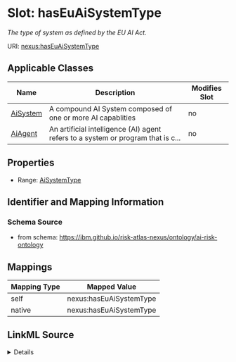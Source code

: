 

# Slot: hasEuAiSystemType


_The type of system as defined by the EU AI Act._





URI: [nexus:hasEuAiSystemType](https://ibm.github.io/risk-atlas-nexus/ontology/hasEuAiSystemType)



<!-- no inheritance hierarchy -->





## Applicable Classes

| Name | Description | Modifies Slot |
| --- | --- | --- |
| [AiSystem](AiSystem.md) | A compound AI System composed of one or more AI capablities |  no  |
| [AiAgent](AiAgent.md) | An artificial intelligence (AI) agent refers to a system or program that is c... |  no  |







## Properties

* Range: [AiSystemType](AiSystemType.md)





## Identifier and Mapping Information







### Schema Source


* from schema: https://ibm.github.io/risk-atlas-nexus/ontology/ai-risk-ontology




## Mappings

| Mapping Type | Mapped Value |
| ---  | ---  |
| self | nexus:hasEuAiSystemType |
| native | nexus:hasEuAiSystemType |




## LinkML Source

<details>
```yaml
name: hasEuAiSystemType
description: The type of system as defined by the EU AI Act.
from_schema: https://ibm.github.io/risk-atlas-nexus/ontology/ai-risk-ontology
rank: 1000
alias: hasEuAiSystemType
domain_of:
- AiSystem
range: AiSystemType

```
</details>